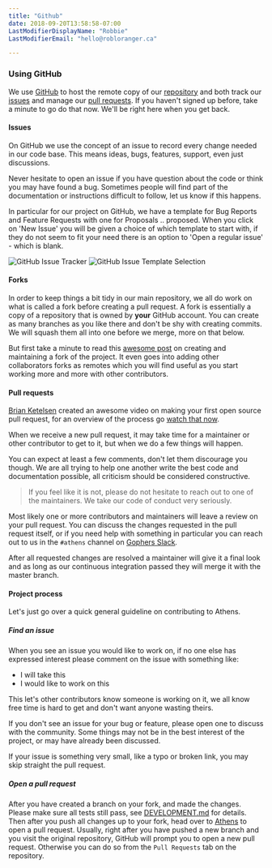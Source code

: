 ```yaml
---
title: "Github"
date: 2018-09-20T13:58:58-07:00
LastModifierDisplayName: "Robbie"
LastModifierEmail: "hello@robloranger.ca"

---
```


### Using GitHub

We use [GitHub](https://github.com) to host the remote copy of our
[repository](https://github.com/gomods/athens) and both track our
[issues](https://github.com/gomods/athens/issues) and manage our
[pull requests](https://github.com/gomods/athens/pulls). If you haven't signed
up before, take a minute to go do that now. We'll be right here when you get
back.

#### Issues

On GitHub we use the concept of an issue to record every change needed in our
code base. This means ideas, bugs, features, support, even just discussions.

Never hesitate to open an issue if you have question about the code or think you
may have found a bug. Sometimes people will find part of the documentation or
instructions difficult to follow, let us know if this happens.

In particular for our project on GitHub, we have a template for Bug Reports and
Feature Requests with one for Proposals .. proposed. When you click on 'New
Issue' you will be given a choice of which template to start with, if they do
not seem to fit your need there is an option to 'Open a regular issue' - which
is blank.

![GitHub Issue Tracker](/github-issue-header.png)
![GitHub Issue Template Selection](/github-issue-templates.png)

#### Forks

In order to keep things a bit tidy in our main repository, we all do work on
what is called a fork before creating a pull request. A fork is essentially a
copy of a repository that is owned by **your** GitHub account. You can create as
many branches as you like there and don't be shy with creating commits. We will
squash them all into one before we merge, more on that below.

But first take a minute to read this
[awesome post](https://kbroman.org/github_tutorial/pages/fork.html) on creating
and maintaining a fork of the project. It even goes into adding other
collaborators forks as remotes which you will find useful as you start working
more and more with other contributors.

#### Pull requests

[Brian Ketelsen](https://twitter.com/bketelsen) created an awesome video on
making your first open source pull request, for an overview of the process go
[watch that now](https://www.youtube.com/watch?v=bgSDcTyysRc).

When we receive a new pull request, it may take time for a maintainer or other
contributor to get to it, but when we do a few things will happen.

You can expect at least a few comments, don't let them discourage you though. We
are all trying to help one another write the best code and documentation
possible, all criticism should be considered constructive.

> If you feel like it is
> not, please do not hesitate to reach out to one of the maintainers. We take our
> code of conduct very seriously.

Most likely one or more contributors and maintainers will leave a review on your
pull request. You can discuss the changes requested in the pull request itself,
or if you need help with something in particular you can reach out to us in the
`#athens` channel on [Gophers Slack](https://gophers.slack.com).

After all requested changes are resolved a maintainer will give it a final look
and as long as our continuous integration passed they will merge it with the
master branch.

#### Project process

Let's just go over a quick general guideline on contributing to Athens.

##### Find an issue

When you see an issue you would like to work on, if no one else has expressed
interest please comment on the issue with something like:

- I will take this
- I would like to work on this

This let's other contributors know someone is working on it, we all know free
time is hard to get and don't want anyone wasting theirs.

If you don't see an issue for your bug or feature, please open one to discuss
with the community. Some things may not be in the best interest of the project,
or may have already been discussed.

If your issue is something very small, like a typo or broken link, you may skip
straight the pull request.

##### Open a pull request

After you have created a branch on your fork, and made the changes. Please make
sure all tests still pass, see [DEVELOPMENT.md](https://github.com/gomods/athens/blob/master/CONTRIBUTING.md#verify-your-work) for details. Then after you push all changes
up to your fork, head over to [Athens](https://github.com/gomods/athens) to open a pull request. Usually,
right after you have pushed a new branch and you visit the original repository,
GitHub will prompt you to open a new pull request. Otherwise you can do so from
the `Pull Requests` tab on the repository.
